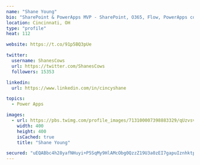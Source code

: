 ```yaml
---
name: "Shane Young"
bio: "SharePoint & PowerApps MVP - SharePoint, O365, Flow, PowerApps consulting? @PowerApps911 | Pure Snark? You found it."
location: Cincinnati, OH
type: "profile"
heat: 112

website: https://t.co/91p5BQ3pUe

twitter:
  username: ShanesCows
  url: https://twitter.com/ShanesCows
  followers: 15353

linkedin:
  url: https://www.linkedin.com/in/cincyshane

topics:
  - Power Apps

images:
  - url: https://pbs.twimg.com/profile_images/713100007398883329/qUzvsvQ3_400x400.jpg
    width: 400
    height: 400
    isCached: true
    title: "Shane Young"

secured: "uEQABbc4h28yafNHuyi+P5SqMy9HlAMcObg0QzzZ19U3a0zEI7gapuIznhktpUNJgpnPBnxNTqn4K7kxWao/t7y1PjibDhI4qDZN1QDiQbYrKzf9CkS3B8kiDsM25Ssvz4BAX/Pp8yiMrL2cz6pVs2oUnmTudSznJQjPyEWGJwNCbj6UYMS6/vayoGGsxvnC0dAI953qYMGMnas2klHKIAz5mtTNx9ex33kP/y+SOrzNzADr8+reRqwiatsYjgiY2AL+6uk0MTEus547m/Uw+HsK5nGNDZp9IYsKx4rmXLfSYHjzyt0lGKIT5qCNwN3wLHyRLiOUYloo4RQVrn1v6eRJIpggqljRjpmiw5DRlzahcKe8rHLtZsmo4bIjOXAzqqjZdc1mlIDyYg6euBm5kreDBNPGvkTIv4QJ3JSP32U=;Ud/7V7WNwX7oDnTyZdwtSA=="
---
```


